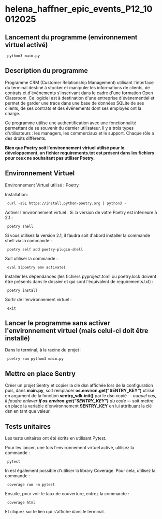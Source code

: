 # helena_haffner_epic_events_P12_10012025

## Lancement du programme (environnement virtuel activé)

```shell
 python3 main.py
```

## Description du programme

Programme CRM (Customer Relationship Management) utilisant l'interface du terminal destiné à stocker et manipuler les
informations de clients, de contrats et d'événements s'inscrivant dans le cadre d'une formation Open Classroom.
Ce logiciel est à destination d'une entreprise d'événementiel et permet de garder une trace dans une base de données
SQLite
de ses clients, de ses contrats et des événements dont ses employés ont la charge.

Ce programme utilise une authentification avec une fonctionnalité permettant de se souvenir du dernier utilisateur.
Il y a trois types d'utilisateurs : les managers, les commerciaux et le support. Chaque rôle a des droits différents.

__Bien que Poetry soit l'environnement virtuel utilisé pour le développement, un fichier **requirements.txt** est
présent
dans les fichiers pour ceux ne souhaitant pas utiliser Poetry.__

## Environnement Virtuel

Environnement Virtuel utilisé : Poetry

Installation:

```shell
 curl -sSL https://install.python-poetry.org | python3 - 
```

Activer l'environnement virtuel :
Si la version de votre Poetry est inférieure à 2.1 :

```shell
 poetry shell
```

Si vous utilisez la version 2.1, il faudra soit d'abord installer la commande shell via la commande :

```shell
 poetry self add poetry-plugin-shell
```

Soit utiliser la commande :

```shell
 eval $(poetry env activate)
```

Installer les dépendances (les fichiers pyproject.toml ou poetry.lock doivent être présents dans le dossier et qui sont
l'équivalent de requirements.txt) :

```shell
 poetry install 
```

Sortir de l'environnement virtuel :

```shell
 exit
```

## Lancer le programme sans activer l'environnement virtuel (mais celui-ci doit être installé)

Dans le terminal, à la racine du projet :

```shell
 poetry run python3 main.py
```

## Mettre en place Sentry

Créer un projet Sentry et copier la clé dsn affichée lors de la configuration puis,
dans __main.py__, soit remplacer __os.environ.get("SENTRY_KEY")__ utilisé en argument de la
fonction __sentry_sdk.init()__ par le dsn copié -- *auquel cas, il faudra enlever __if
os.environ.get("SENTRY_KEY")__ du code* -- soit mettre en place la variable d'environnement
__SENTRY_KEY__ en lui attribuant la clé dsn en tant que valeur.

## Tests unitaires

Les tests unitaires ont été écrits en utilisant Pytest.

Pour les lancer, une fois l'environnement virtuel activé, utilisez la commande :

```shell
 pytest
 ```

In est également possible d'utiliser la library Coverage.
Pour cela, utilisez la commande :

```shell
 coverage run -m pytest
 ```

Ensuite, pour voir le taux de couverture, entrez la commande :

```shell
 coverage html
```

Et cliquez sur le lien qui s'affiche dans le terminal.




